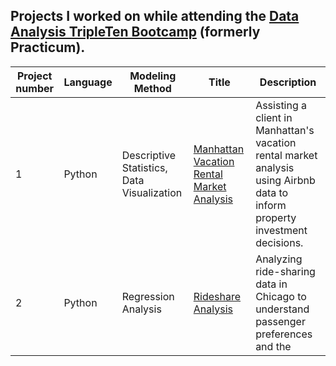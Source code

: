 ## Projects I worked on while attending the [Data Analysis TripleTen Bootcamp](link_to_bootcamp_website) (formerly Practicum).

| Project number | Language | Modeling Method | Title                                            | Description                                                                                      |
| -------------- | -------- | --------------- | ------------------------------------------------ | ------------------------------------------------------------------------------------------------ |
| 1              | Python | Descriptive Statistics, Data Visualization | [Manhattan Vacation Rental Market Analysis](link_to_project1_repo) | Assisting a client in Manhattan's vacation rental market analysis using Airbnb data to inform property investment decisions. |
| 2              | Python  | Regression Analysis | [Rideshare Analysis](link_to_project2_repo)                         | Analyzing ride-sharing data in Chicago to understand passenger preferences and the 
